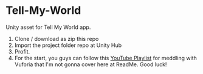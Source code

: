 # Tell-My-World
Unity asset for Tell My World app.

 1. Clone / download as zip this repo
 2. Import the project folder repo at Unity Hub
 3. Profit.
 4. For the start, you guys can follow this [YouTube Playlist](https://www.youtube.com/playlist?list=PLLhO8P2A9gPYpcO1VY4K57vZTO05rQWmb) for meddling with Vuforia that I'm not gonna cover here at ReadMe. Good luck!
